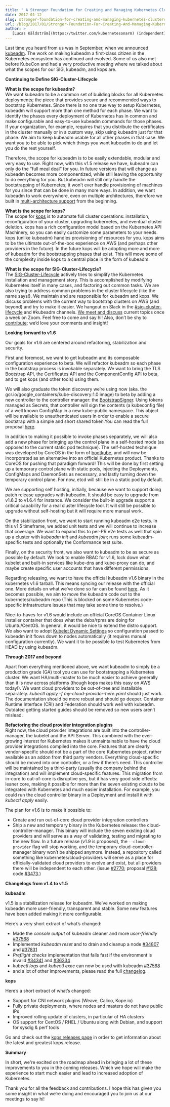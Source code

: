 ```yaml
---
title: " A Stronger Foundation for Creating and Managing Kubernetes Clusters "
date: 2017-01-12
slug: stronger-foundation-for-creating-and-managing-kubernetes-clusters
url: /blog/2017/01/Stronger-Foundation-For-Creating-And-Managing-Kubernetes-Clusters
author: >
   [Lucas Käldström](https://twitter.com/kubernetesonarm) (independent)
---
```

Last time you heard from us was in September, when we announced [kubeadm](https://kubernetes.io/blog/2016/09/how-we-made-kubernetes-easy-to-install). The work on making kubeadm a first-class citizen in the Kubernetes ecosystem has continued and evolved. Some of us also met before KubeCon and had a very productive meeting where we talked about what the scopes for our SIG, kubeadm, and kops are.&nbsp;  

**Continuing to Define SIG-Cluster-Lifecycle**  

**What is the scope for kubeadm?**  
We want kubeadm to be a common set of building blocks for all Kubernetes deployments; the piece that provides secure and recommended ways to bootstrap Kubernetes. Since there is no one true way to setup Kubernetes, kubeadm will support more than one method for each phase. We want to identify the phases every deployment of Kubernetes has in common and make configurable and easy-to-use kubeadm commands for those phases. If your organization, for example, requires that you distribute the certificates in the cluster manually or in a custom way, skip using kubeadm just for that phase. We aim to keep kubeadm usable for all other phases in that case. We want you to be able to pick which things you want kubeadm to do and let you do the rest yourself.  

Therefore, the scope for kubeadm is to be easily extendable, modular and very easy to use. Right now, with this v1.5 release we have, kubeadm can only do the “full meal deal” for you. In future versions that will change as kubeadm becomes more componentized, while still leaving the opportunity to do everything for you. But kubeadm will still only handle the bootstrapping of Kubernetes; it won’t ever handle provisioning of machines for you since that can be done in many more ways. In addition, we want kubeadm to work everywhere, even on multiple architectures, therefore we built in [multi-architecture support](https://github.com/kubernetes/community/blob/master/contributors/design-proposals/multi-platform.md) from the beginning.  

**What is the scope for kops?**  
The scope for [kops](https://github.com/kubernetes/kops) is to automate full cluster operations: installation, reconfiguration of your cluster, upgrading kubernetes, and eventual cluster deletion. kops has a rich configuration model based on the Kubernetes API Machinery, so you can easily customize some parameters to your needs. kops (unlike kubeadm) handles provisioning of resources for you. kops aims to be the ultimate out-of-the-box experience on AWS (and perhaps other providers in the future). In the future kops will be adopting more and more of kubeadm for the bootstrapping phases that exist. This will move some of the complexity inside kops to a central place in the form of kubeadm.  

**What is the scope for SIG-Cluster-Lifecycle?**  
The [SIG-Cluster-Lifecycle](https://github.com/kubernetes/community/tree/master/sig-cluster-lifecycle) actively tries to simplify the Kubernetes installation and management story. This is accomplished by modifying Kubernetes itself in many cases, and factoring out common tasks. We are also trying to address common problems in the cluster lifecycle (like the name says!). We maintain and are responsible for kubeadm and kops. We discuss problems with the current way to bootstrap clusters on AWS (and beyond) and try to make it easier. We hangout on Slack in the [#sig-cluster-lifecycle](https://kubernetes.slack.com/messages/sig-cluster-lifecycle/) and #kubeadm channels. [We meet and discuss](https://github.com/kubernetes/community/tree/master/sig-cluster-lifecycle) current topics once a week on Zoom. Feel free to come and say hi! Also, don’t be shy to [contribute](https://github.com/kubernetes/kubeadm/issues); we’d love your comments and insight!  

**Looking forward to v1.6**  

Our goals for v1.6 are centered around refactoring, stabilization and security.&nbsp;  

First and foremost, we want to get kubeadm and its composable configuration experience to beta. We will refactor kubeadm so each phase in the bootstrap process is invokable separately. We want to bring the TLS Bootstrap API, the Certificates API and the ComponentConfig API to beta, and to get kops (and other tools) using them.&nbsp;  

We will also graduate the token discovery we’re using now (aka. the gcr.io/google\_containers/kube-discovery:1.0 image) to beta by adding a new controller to the controller manager: the [BootstrapSigner](https://github.com/kubernetes/kubernetes/pull/36101). Using tokens managed as Secrets, that controller will sign the contents (a kubeconfig file) of a well known ConfigMap in a new kube-public namespace. This object will be available to unauthenticated users in order to enable a secure bootstrap with a simple and short shared token.You can read the full proposal [here](https://github.com/kubernetes/community/blob/master/contributors/design-proposals/cluster-lifecycle/bootstrap-discovery.md).  

In addition to making it possible to invoke phases separately, we will also add a new phase for bringing up the control plane in a self-hosted mode (as opposed to the current static pod technique). The self-hosted technique was developed by CoreOS in the form of [bootkube](https://github.com/kubernetes-incubator/bootkube), and will now be incorporated as an alternative into an official Kubernetes product. Thanks to CoreOS for pushing that paradigm forward! This will be done by first setting up a temporary control plane with static pods, injecting the Deployments, ConfigMaps and DaemonSets as necessary, and lastly turning down the temporary control plane. For now, etcd will still be in a static pod by default.&nbsp;  

We are supporting self hosting, initially, because we want to support doing patch release upgrades with kubeadm. It should be easy to upgrade from v1.6.2 to v1.6.4 for instance. We consider the built-in upgrade support a critical capability for a real cluster lifecycle tool. It will still be possible to upgrade without self-hosting but it will require more manual work.  

On the stabilization front, we want to start running kubeadm e2e tests. In this v1.5 timeframe, we added unit tests and we will continue to increase that coverage. We want to expand this to per-PR e2e tests as well that spin up a cluster with _kubeadm init_ and _kubeadm join_; runs some kubeadm-specific tests and optionally the Conformance test suite.  

Finally, on the security front, we also want to kubeadm to be as secure as possible by default. We look to enable RBAC for v1.6, lock down what kubelet and built-in services like kube-dns and kube-proxy can do, and maybe create specific user accounts that have different permissions.  

Regarding releasing, we want to have the official kubeadm v1.6 binary in the kubernetes v1.6 tarball. This means syncing our release with the official one. More details on what we’ve done so far can be found [here](https://groups.google.com/d/msg/kubernetes-sig-cluster-lifecycle/P2oh5iHWBsA/ePeoil78BAAJ). As it becomes possible, we aim to move the kubeadm code out to the kubernetes/kubeadm repo (This is blocked on some Kubernetes code-specific infrastructure issues that may take some time to resolve.)  

Nice-to-haves for v1.6 would include an official CoreOS Container Linux installer container that does what the debs/rpms are doing for Ubuntu/CentOS. In general, it would be nice to extend the distro support. We also want to adopt [Kubelet Dynamic Settings](https://github.com/kubernetes/kubernetes/pull/29459) so configuration passed to kubeadm init flows down to nodes automatically (it requires manual configuration currently). We want it to be possible to test Kubernetes from HEAD by using kubeadm.  

**Through 2017 and beyond**  

Apart from everything mentioned above, we want kubeadm to simply be a production grade (GA) tool you can use for bootstrapping a Kubernetes cluster. We want HA/multi-master to be much easier to achieve generally than it is now across platforms (though kops makes this easy on AWS today!). We want cloud providers to be out-of-tree and installable separately. _kubectl apply -f my-cloud-provider-here.yaml_ should just work. The documentation should be more robust and should go deeper. Container Runtime Interface (CRI) and Federation should work well with kubeadm. Outdated getting started guides should be removed so new users aren’t mislead.  

**Refactoring the cloud provider integration plugins**  
Right now, the cloud provider integrations are built into the controller-manager, the kubelet and the API Server. This combined with the ever-growing interest for Kubernetes makes it unmaintainable to have the cloud provider integrations compiled into the core. Features that are clearly vendor-specific should not be a part of the core Kubernetes project, rather available as an addon from third party vendors. Everything cloud-specific should be moved into one controller, or a few if there’s need. This controller will be maintained by a third-party (usually the company behind the integration) and will implement cloud-specific features. This migration from in-core to out-of-core is disruptive yes, but it has very good side effects: leaner core, making it possible for more than the seven existing clouds to be integrated with Kubernetes and much easier installation. For example, you could run the cloud controller binary in a Deployment and install it with _kubectl apply_ easily.  

The plan for v1.6 is to make it possible to:  


- Create and run out-of-core cloud provider integration controllers
- Ship a new and temporary binary in the Kubernetes release: the cloud-controller-manager. This binary will include the seven existing cloud providers and will serve as a way of validating, testing and migrating to the new flow.
In a future release (v1.9 is proposed), the `--cloud-provider` flag will stop working, and the temporary cloud-controller-manager binary won’t be shipped anymore. Instead, a repository called something like kubernetes/cloud-providers will serve as a place for officially-validated cloud providers to evolve and exist, but all providers there will be independent to each other. (issue&nbsp;[#2770](https://github.com/kubernetes/kubernetes/issues/2770); proposal [#128](https://github.com/kubernetes/community/pull/128); code [#3473](https://github.com/kubernetes/kubernetes/pull/34273).)  



**Changelogs from v1.4 to v1.5**



**kubeadm** &nbsp;

v1.5 is a stabilization release for kubeadm. We’ve worked on making kubeadm more user-friendly, transparent and stable. Some new features have been added making it more configurable.



Here’s a very short extract of what’s changed:

- Made the _console output_ of kubeadm cleaner and more _user-friendly_ [#37568](https://github.com/kubernetes/kubernetes/pull/37568)
- Implemented _kubeadm reset_ and to drain and cleanup a node [#34807](https://github.com/kubernetes/kubernetes/pull/34807) and [#37831](https://github.com/kubernetes/kubernetes/pull/37831)
- _Preflight checks_ implementation that fails fast if the environment is invalid [#34341](https://github.com/kubernetes/kubernetes/pull/34341) and [#36334](https://github.com/kubernetes/kubernetes/pull/36334)
- _kubectl logs_ and _kubectl exec_ can now be used with kubeadm [#37568](https://github.com/kubernetes/kubernetes/pull/37568)
- and a lot of other improvements, please read the full [changelog](https://github.com/kubernetes/kubeadm/blob/master/CHANGELOG.md).



**kops**

Here’s a short extract of what’s changed:

- Support for CNI network plugins (Weave, Calico, Kope.io)
- Fully private deployments, where nodes and masters do not have public IPs
- Improved rolling update of clusters, in particular of HA clusters
- OS support for CentOS / RHEL / Ubuntu along with Debian, and support for sysdig & perf tools

Go and check out the [kops releases page](https://github.com/kubernetes/kops/releases) in order to get information about the latest and greatest kops release.



**Summary**



In short, we're excited on the roadmap ahead in bringing a lot of these improvements to you in the coming releases. Which we hope will&nbsp;make the experience to start much easier and&nbsp;lead to increased adoption of Kubernetes.



Thank you for all the feedback and contributions. I hope this has given you some insight in what we’re doing and encouraged&nbsp;you to join us at our meetings to say hi!

